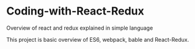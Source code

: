 # Coding-with-React-Redux
Overview of react and redux explained in simple language

This project is basic overview of ES6, webpack, bable and React-Redux.
